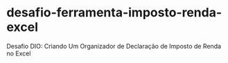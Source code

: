 # desafio-ferramenta-imposto-renda-excel
Desafio DIO: Criando Um Organizador de Declaração de Imposto de Renda no Excel
